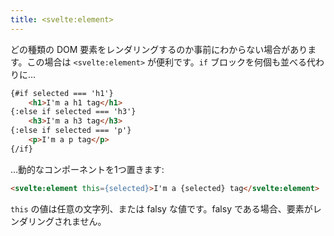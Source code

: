 ```yaml
---
title: <svelte:element>
---
```


どの種類の DOM 要素をレンダリングするのか事前にわからない場合があります。この場合は `<svelte:element>` が便利です。`if` ブロックを何個も並べる代わりに…

```html
{#if selected === 'h1'}
	<h1>I'm a h1 tag</h1>
{:else if selected === 'h3'}
	<h3>I'm a h3 tag</h3>
{:else if selected === 'p'}
	<p>I'm a p tag</p>
{/if}
```

…動的なコンポーネントを1つ置きます:

```html
<svelte:element this={selected}>I'm a {selected} tag</svelte:element>
```

`this` の値は任意の文字列、または falsy な値です。falsy である場合、要素がレンダリングされません。
